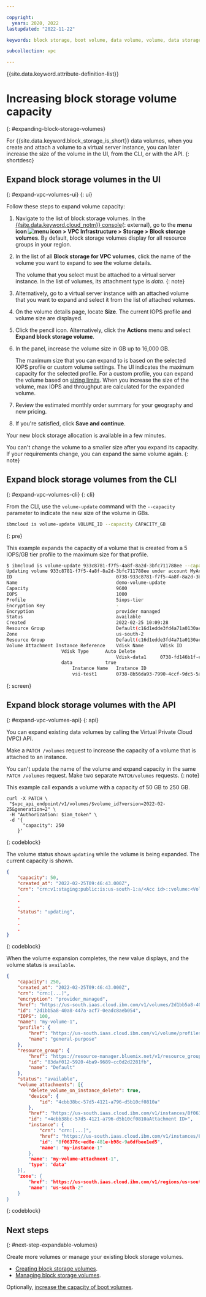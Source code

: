 ```yaml
---

copyright:
  years: 2020, 2022
lastupdated: "2022-11-22"

keywords: block storage, boot volume, data volume, volume, data storage, virtual server instance, instance, expandable volume

subcollection: vpc

---
```


{{site.data.keyword.attribute-definition-list}}

# Increasing block storage volume capacity
{: #expanding-block-storage-volumes}

For {{site.data.keyword.block_storage_is_short}} data volumes, when you create and attach a volume to a virtual server instance, you can later increase the size of the volume in the UI, from the CLI, or with the API.
{: shortdesc}

## Expand block storage volumes in the UI
{: #expand-vpc-volumes-ui}
{: ui}

Follow these steps to expand volume capacity:

1. Navigate to the list of block storage volumes. In the [{{site.data.keyword.cloud_notm}} console](/login){: external}, go to the **menu icon ![menu icon](../../icons/icon_hamburger.svg) > VPC Infrastructure > Storage > Block storage volumes**. By default, block storage volumes display for all resource groups in your region.

2. In the list of all **Block storage for VPC volumes**, click the name of the volume you want to expand to see the volume details.

   The volume that you select must be attached to a virtual server instance. In the list of volumes, its attachment type is _data_.
   {: note}

3. Alternatively, go to a virtual server instance with an attached volume that you want to expand and select it from the list of attached volumes.

4. On the volume details page, locate **Size**. The current IOPS profile and volume size are displayed.

5. Click the pencil icon. Alternatively, click the **Actions** menu and select **Expand block storage volume**.

6. In the panel, increase the volume size in GB up to 16,000 GB.

   The maximum size that you can expand to is based on the selected IOPS profile or custom volume settings. The UI indicates the maximum capacity for the selected profile. For a custom profile, you can expand the volume based on [sizing limits](#expandable-volume-limitations). When you increase the size of the volume, max IOPS and throughput are calculated for the expanded volume.

7. Review the estimated monthly order summary for your geography and new pricing.

8. If you're satisfied, click **Save and continue**.

Your new block storage allocation is available in a few minutes.

You can't change the volume to a smaller size after you expand its capacity. If your requirements change, you can expand the same volume again.
{: note}

## Expand block storage volumes from the CLI
{: #expand-vpc-volumes-cli}
{: cli}

From the CLI, use the `volume-update` command with the `--capacity` parameter to indicate the new size of the volume in GBs.

```zsh
ibmcloud is volume-update VOLUME_ID --capacity CAPACITY_GB
```
{: pre}

This example expands the capacity of a volume that is created from a 5 IOPS/GB tier profile to the maximum size for that profile.

```bash
$ ibmcloud is volume-update 933c8781-f7f5-4a8f-8a2d-3bfc711788ee --capacity 9600
Updating volume 933c8781-f7f5-4a8f-8a2d-3bfc711788ee under account MyAccount 01 as user user1@mycompany.com...
ID                                      0738-933c8781-f7f5-4a8f-8a2d-3bfc711788ee
Name                                    demo-volume-update
Capacity                                9600
IOPS                                    1000
Profile                                 5iops-tier
Encryption Key                          -
Encryption                              provider managed
Status                                  available
Created                                 2022-02-25 10:09:28
Resource Group                          Default(c16d1edde3fd4a71a0130aed371405a0)
Zone                                    us-south-2
Resource Group                          Default(c16d1edde3fd4a71a0130aed371405a0)
Volume Attachment Instance Reference    Vdisk Name    	Vdisk ID
					Vdisk Type   	Auto Delete
                                        Vdisk-data1  	0738-fd146b1f-e1bb-4eab-ba78-3109e6bc3a2d
					data         	true
    					Instance Name   Instance ID
       					vsi-test1       0738-8b56da93-7990-4ccf-9dc5-5aee6a5f08f9
```
{: screen}

## Expand block storage volumes with the API
{: #expand-vpc-volumes-api}
{: api}

You can expand existing data volumes by calling the Virtual Private Cloud (VPC) API.

Make a `PATCH /volumes` request to increase the capacity of a volume that is attached to an instance.

You can't update the name of the volume and expand capacity in the same `PATCH /volumes` request. Make two separate `PATCH/volumes` requests.
{: note}

This example call expands a volume with a capacity of 50 GB to 250 GB.

```curl
curl -X PATCH \
 "$vpc_api_endpoint/v1/volumes/$volume_id?version=2022-02-25&generation=2" \
 -H "Authorization: $iam_token" \
 -d '{
      "capacity": 250
    }'
```
{: codeblock}

The volume status shows `updating` while the volume is being expanded. The current capacity is shown.

```json
{
	"capacity": 50,
	"created_at": "2022-02-25T09:46:43.000Z",
	"crn": "crn:v1:staging:public:is:us-south-1:a/<Acc id>::volume:<Volume ID>",
    .
    .
    .
	"status": "updating",
    .
    .
    .
}
```
{: codeblock}

When the volume expansion completes, the new value displays, and the volume status is `available`.

```json
{
	"capacity": 250,
	"created_at": "2022-02-25T09:46:43.000Z",
	"crn": "crn:[...]",
	"encryption": "provider_managed",
	"href": "https://us-south.iaas.cloud.ibm.com/v1/volumes/2d1bb5a8-40a8-447a-acf7-0eadc8aeb054",
	"id": "2d1bb5a8-40a8-447a-acf7-0eadc8aeb054",
	"IOPS": 100,
	"name": "my-volume-1",
	"profile": {
		"href": "https://us-south.iaas.cloud.ibm.com/v1/volume/profiles/general-purpose",
		"name": "general-purpose"
	},
	"resource_group": {
		"href": "https://resource-manager.bluemix.net/v1/resource_groups/83daf012-5920-4ba9-9689-cc0d2d2281fb",
		"id": "83daf012-5920-4ba9-9689-cc0d2d2281fb",
		"name": "Default"
	},
	"status": "available",
	"volume_attachments": [{
		"delete_volume_on_instance_delete": true,
		"device": {
			"id": "4cbb38bc-57d5-4121-a796-d5b10cf0810a"
		},
		"href": "https://us-south.iaas.cloud.ibm.com/v1/instances/8f06378c-ed0e-481e-b98c-9a6dfbee1ed5/volume_attachments/4cbb38bc-57d5-4121-a796-d5b10cf0810a",
		"id": "<4cbb38bc-57d5-4121-a796-d5b10cf0810aAttachment ID>",
		"instance": {
			"crn": "crn:[...]",
			"href": "https://us-south.iaas.cloud.ibm.com/v1/instances/8f06378c-ed0e-481e-b98c-9a6dfbee1ed5,
			"id": "8f06378c-ed0e-481e-b98c-9a6dfbee1ed5",
			"name": "my-instance-1"
		},
		"name": "my-volume-attachment-1",
		"type": "data"
	}],
	"zone": {
		"href": "https://us-south.iaas.cloud.ibm.com/v1/regions/us-south/zones/us-south-2",
		"name": "us-south-2"
	}
}
```
{: codeblock}

## Next steps
{: #next-step-expandable-volumes}

Create more volumes or manage your existing block storage volumes.

* [Creating block storage volumes](/docs/vpc?topic=vpc-creating-block-storage).
* [Managing block storage volumes](/docs/vpc?topic=vpc-managing-block-storage).

Optionally, [increase the capacity of boot volumes](/docs/vpc?topic=vpc-resize-boot-volumes).
